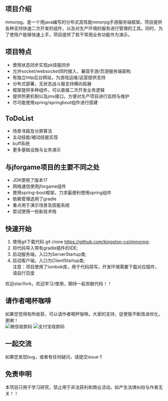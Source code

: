 ## 项目介绍　　
mmorpg，是一个用java编写的分布式高性能mmorpg手游服务端框架。项目提供各种支持快速二次开发的组件，以及对生产环境的服务进行管理的工具。同时，为了使用户能够快速上手，项目提供了若干常用业务功能作为演示。

## 项目特点  
* 使用状态同步实现pk技能同步  
* 允许socket/websocket同时接入，兼容手游/页游服务端架构    
* 有独立http后台网站，为游戏运维/运营提供支持  
* 分布式部署，无状态战斗服支持横向拓展
* 框架提供多种组件，可以直接二次开发业务逻辑  
* 提供热更机制以及jmx接口，方便对生产项目进行监控与维护    
* 尽可能使用spring/springboot组件进行搭建    


## ToDoList  
* 场景寻路及分屏算法  
* 主动技能/被动技能实现  
* buff系统  
* 更多基础设施与业务演示  

## 与jforgame项目的主要不同之处 
* JDK使用了版本17
* 网络通信使用jforgame组件
* 使用spring-boot框架，力求最便利使用spring组件
* 依赖管理选用了gradle
* 重点用于演示场景及技能系统  
* 尝试使用一些新技术栈  

## 快速开始  
1. 使用git下载代码 git clone https://github.com/kingston-csj/mmorpg;  
2. 将代码导入带有gradle插件的IDE;    
3. 启动服务端，入口为ServerStartup类;  
4. 启动客户端，入口为ClientStartup类;  
注意：项目使用了lombok库，用于代码简写，开发环境需要下载对应插件，请自行百度


欢迎star/fork，欢迎学习/使用，期待一起贡献代码！！

## 请作者喝杯咖啡
如果您觉得有所收获，可以请作者喝杯咖啡。大家的支持，促使我不断改进优化，谢谢！  
![](/screenshots/wx.png "微信收款码")
![](/screenshots/zfb.jpg "支付宝收款码")


## 一起交流
如果您发现bug，或者有任何疑问，请提交issue !!


## 免责申明
本项目只用于学习研究，禁止用于非法获利和商业活动。如产生法律纠纷与作者无关！！

